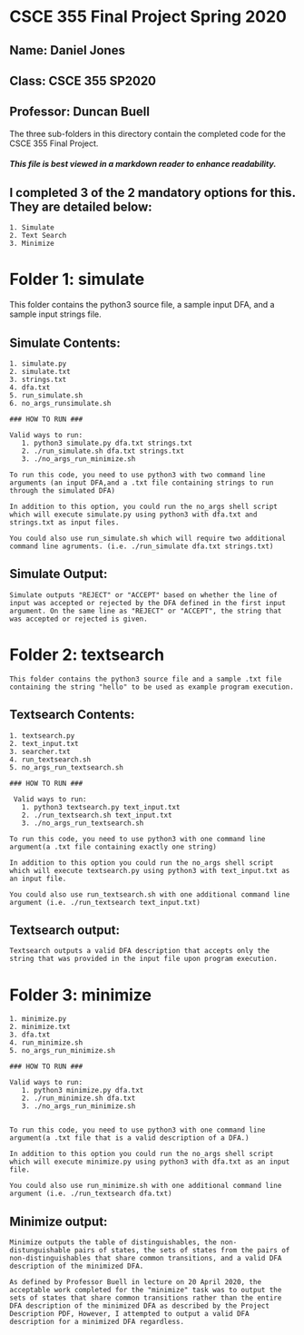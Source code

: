 # CSCE 355 Final Project Spring 2020
## Name: Daniel Jones
## Class: CSCE 355 SP2020
## Professor: Duncan Buell

The three sub-folders in this directory contain the completed code for the CSCE 355 Final Project.

##### _This file is best viewed in a markdown reader to enhance readability._

## I completed 3 of the 2 mandatory options for this. They are detailed below:
    1. Simulate
    2. Text Search
    3. Minimize

# Folder 1: simulate
  This folder contains the python3 source file, a sample input DFA, and a sample input strings file.

## Simulate Contents:

    1. simulate.py
    2. simulate.txt
    3. strings.txt
    4. dfa.txt
    5. run_simulate.sh
    6. no_args_runsimulate.sh

    ### HOW TO RUN ###

    Valid ways to run:
       1. python3 simulate.py dfa.txt strings.txt
       2. ./run_simulate.sh dfa.txt strings.txt
       3. ./no_args_run_minimize.sh

    To run this code, you need to use python3 with two command line arguments (an input DFA,and a .txt file containing strings to run through the simulated DFA)

    In addition to this option, you could run the no_args shell script which will execute simulate.py using python3 with dfa.txt and strings.txt as input files.

    You could also use run_simulate.sh which will require two additional command line agruments. (i.e. ./run_simulate dfa.txt strings.txt)

## Simulate Output:
    Simulate outputs "REJECT" or "ACCEPT" based on whether the line of input was accepted or rejected by the DFA defined in the first input argument. On the same line as "REJECT" or "ACCEPT", the string that was accepted or rejected is given.


# Folder 2: textsearch  
    This folder contains the python3 source file and a sample .txt file containing the string "hello" to be used as example program execution.

## Textsearch Contents:
    1. textsearch.py
    2. text_input.txt
    3. searcher.txt
    4. run_textsearch.sh
    5. no_args_run_textsearch.sh

    ### HOW TO RUN ###
    
     Valid ways to run:
       1. python3 textsearch.py text_input.txt
       2. ./run_textsearch.sh text_input.txt
       3. ./no_args_run_textsearch.sh

    To run this code, you need to use python3 with one command line argument(a .txt file containing exactly one string)

    In addition to this option you could run the no_args shell script which will execute textsearch.py using python3 with text_input.txt as an input file.

    You could also use run_textsearch.sh with one additional command line argument (i.e. ./run_textsearch text_input.txt)

## Textsearch output:
    Textsearch outputs a valid DFA description that accepts only the string that was provided in the input file upon program execution.    

# Folder 3: minimize
    1. minimize.py
    2. minimize.txt
    3. dfa.txt
    4. run_minimize.sh
    5. no_args_run_minimize.sh

    ### HOW TO RUN ###

    Valid ways to run:
       1. python3 minimize.py dfa.txt
       2. ./run_minimize.sh dfa.txt
       3. ./no_args_run_minimize.sh
        

    To run this code, you need to use python3 with one command line argument(a .txt file that is a valid description of a DFA.)

    In addition to this option you could run the no_args shell script which will execute minimize.py using python3 with dfa.txt as an input file.

    You could also use run_minimize.sh with one additional command line argument (i.e. ./run_textsearch dfa.txt)

## Minimize output:
    Minimize outputs the table of distinguishables, the non-distunguishable pairs of states, the sets of states from the pairs of non-distinguishables that share common transitions, and a valid DFA description of the minimized DFA.

    As defined by Professor Buell in lecture on 20 April 2020, the acceptable work completed for the "minimize" task was to output the sets of states that share common transitions rather than the entire DFA description of the minimized DFA as described by the Project Description PDF, However, I attempted to output a valid DFA description for a minimized DFA regardless.



    


